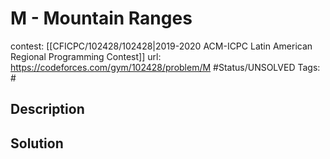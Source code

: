 # M - Mountain Ranges

contest: [[CFICPC/102428/102428|2019-2020 ACM-ICPC Latin American Regional Programming Contest]]
url: https://codeforces.com/gym/102428/problem/M
#Status/UNSOLVED
Tags: #

## Description

## Solution

